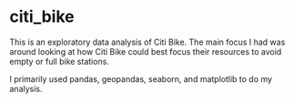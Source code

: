 # citi_bike
This is an exploratory data analysis of Citi Bike. 
The main focus I had was around looking at how Citi Bike could best focus their resources to avoid empty or full bike stations.  

I primarily used pandas, geopandas, seaborn, and matplotlib to do my analysis. 
